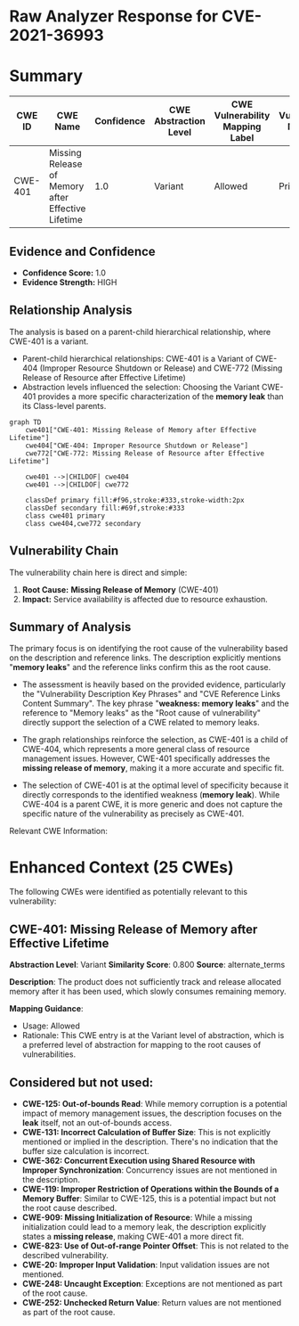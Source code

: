 # Raw Analyzer Response for CVE-2021-36993

# Summary
| CWE ID | CWE Name | Confidence | CWE Abstraction Level | CWE Vulnerability Mapping Label | CWE-Vulnerability Mapping Notes |
|---|---|---|---|---|---|
| CWE-401 | Missing Release of Memory after Effective Lifetime | 1.0 | Variant | Allowed | Primary CWE |

## Evidence and Confidence

*   **Confidence Score:** 1.0
*   **Evidence Strength:** HIGH

## Relationship Analysis
The analysis is based on a parent-child hierarchical relationship, where CWE-401 is a variant.
- Parent-child hierarchical relationships: CWE-401 is a Variant of CWE-404 (Improper Resource Shutdown or Release) and CWE-772 (Missing Release of Resource after Effective Lifetime)
- Abstraction levels influenced the selection: Choosing the Variant CWE-401 provides a more specific characterization of the **memory leak** than its Class-level parents.

```mermaid
graph TD
    cwe401["CWE-401: Missing Release of Memory after Effective Lifetime"]
    cwe404["CWE-404: Improper Resource Shutdown or Release"]
    cwe772["CWE-772: Missing Release of Resource after Effective Lifetime"]

    cwe401 -->|CHILDOF| cwe404
    cwe401 -->|CHILDOF| cwe772

    classDef primary fill:#f96,stroke:#333,stroke-width:2px
    classDef secondary fill:#69f,stroke:#333
    class cwe401 primary
    class cwe404,cwe772 secondary
```

## Vulnerability Chain
The vulnerability chain here is direct and simple:

1.  **Root Cause:** **Missing Release of Memory** (CWE-401)
2.  **Impact:** Service availability is affected due to resource exhaustion.

## Summary of Analysis
The primary focus is on identifying the root cause of the vulnerability based on the description and reference links. The description explicitly mentions "**memory leaks**" and the reference links confirm this as the root cause.

-   The assessment is heavily based on the provided evidence, particularly the "Vulnerability Description Key Phrases" and "CVE Reference Links Content Summary". The key phrase "**weakness: memory leaks**" and the reference to "Memory leaks" as the "Root cause of vulnerability" directly support the selection of a CWE related to memory leaks.

-   The graph relationships reinforce the selection, as CWE-401 is a child of CWE-404, which represents a more general class of resource management issues. However, CWE-401 specifically addresses the **missing release of memory**, making it a more accurate and specific fit.

-   The selection of CWE-401 is at the optimal level of specificity because it directly corresponds to the identified weakness (**memory leak**). While CWE-404 is a parent CWE, it is more generic and does not capture the specific nature of the vulnerability as precisely as CWE-401.

Relevant CWE Information:

# Enhanced Context (25 CWEs)
The following CWEs were identified as potentially relevant to this vulnerability:

## CWE-401: Missing Release of Memory after Effective Lifetime
**Abstraction Level**: Variant
**Similarity Score**: 0.800
**Source**: alternate_terms

**Description**:
The product does not sufficiently track and release allocated memory after it has been used, which slowly consumes remaining memory.

**Mapping Guidance**:
- Usage: Allowed
- Rationale: This CWE entry is at the Variant level of abstraction, which is a preferred level of abstraction for mapping to the root causes of vulnerabilities.

## Considered but not used:

*   **CWE-125: Out-of-bounds Read**: While memory corruption is a potential impact of memory management issues, the description focuses on the **leak** itself, not an out-of-bounds access.
*   **CWE-131: Incorrect Calculation of Buffer Size**: This is not explicitly mentioned or implied in the description. There's no indication that the buffer size calculation is incorrect.
*   **CWE-362: Concurrent Execution using Shared Resource with Improper Synchronization**: Concurrency issues are not mentioned in the description.
*   **CWE-119: Improper Restriction of Operations within the Bounds of a Memory Buffer**: Similar to CWE-125, this is a potential impact but not the root cause described.
*   **CWE-909: Missing Initialization of Resource**: While a missing initialization could lead to a memory leak, the description explicitly states a **missing release**, making CWE-401 a more direct fit.
*   **CWE-823: Use of Out-of-range Pointer Offset**: This is not related to the described vulnerability.
*   **CWE-20: Improper Input Validation**: Input validation issues are not mentioned.
*   **CWE-248: Uncaught Exception**: Exceptions are not mentioned as part of the root cause.
*   **CWE-252: Unchecked Return Value**: Return values are not mentioned as part of the root cause.